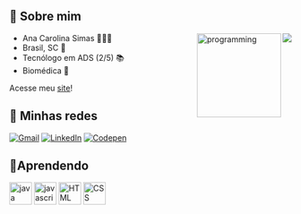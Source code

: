 ## **👋 Sobre mim**
<div>

<img align="right" src="https://github-readme-stats.vercel.app/api/top-langs/?username=anasimas&layout=compact&theme=omni">
<img align="right" alt="programming" width="150" style="max witdh:100%;" src="https://media1.tenor.com/images/c0c2264911d8cd4a688acd0542240f95/tenor.gif?itemid=7603564">

- Ana Carolina Simas 🧍🏻‍♀️
- Brasil, SC 📍
- Tecnólogo em ADS (2/5) 📚 
- Biomédica 🔬

Acesse meu [site](https://anasimas.github.io)!
</div>

## 🌺 **Minhas redes** 
<div>

[![Gmail](https://img.shields.io/badge/-Gmail-%23cc0066)](mailto:analambertuccisimas@gmail.com)
[![LinkedIn](https://img.shields.io/badge/-LinkedIn-%23ff0080)](https://www.linkedin.com/in/ana-carolina-lambertucci-simas/)
[![Codepen](https://img.shields.io/badge/-Codepen-ff69b4)](https://codepen.io/anasimas)
</div>

## 📝**Aprendendo**
<div style="display: inline_block">

<img src="https://cdn.jsdelivr.net/gh/devicons/devicon/icons/java/java-original-wordmark.svg" alt="java" width="40" heigth="40" style="max witdh:100%;">
<img src="https://cdn.jsdelivr.net/gh/devicons/devicon/icons/javascript/javascript-plain.svg" alt="javascript" width="40" heigth="40" style="max witdh:100%;">
<img src="https://cdn.jsdelivr.net/gh/devicons/devicon/icons/html5/html5-original.svg" alt="HTML" width="40" heigth="40" style="max witdh:100%;">
<img src="https://cdn.jsdelivr.net/gh/devicons/devicon/icons/css3/css3-plain.svg" alt="CSS" width="40" heigth="40" style="max witdh:100%;">
</div>


